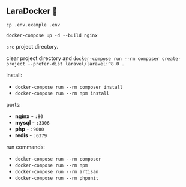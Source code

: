 ## LaraDocker 🐳

`cp .env.example .env`

`docker-compose up -d --build nginx`

`src` project directory.

clear project directory and `docker-compose run --rm composer create-project --prefer-dist laravel/laravel:^8.0 .`

install:
- `docker-compose run --rm composer install`
- `docker-compose run --rm npm install`

ports:
- **nginx** - `:80`
- **mysql** - `:3306`
- **php** - `:9000`
- **redis** - `:6379`

run commands:
- `docker-compose run --rm composer`
- `docker-compose run --rm npm`
- `docker-compose run --rm artisan`
- `docker-compose run --rm phpunit`
